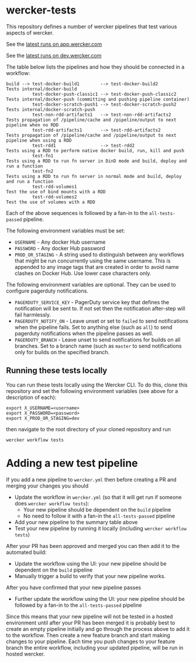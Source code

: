 # wercker-tests

This repository defines a number of wercker pipelines that test various aspects of wercker.

See the [latest runs on app.wercker.com](https://app.wercker.com/wercker/wercker-tests/runs)

See the [latest runs on dev.wercker.com](https://dev.wercker.com/wercker/wercker-tests/runs)

The table below lists the pipelines and how they should be connected in a workflow:

```
build --> test-docker-build1        --> test-docker-build2         Tests internal/docker-build
          test-docker-push-classic1 --> test-docker-push-classic2  Tests internal/docker-push (committing and pushing pipeline container)
          test-docker-scratch-push1 --> test-docker-scratch-push2  Tests internal/docker-scratch-push
          test-non-rdd-artifacts1   --> test-non-rdd-artifacts2    Tests propagation of /pipeline/cache and /pipeline/output to next pipeline when no RDD
          test-rdd-artifacts1       --> test-rdd-artifacts2        Tests propagation of /pipeline/cache and /pipeline/output to next pipeline when using a RDD
          test-rdd1                 --> test-rdd2                  Tests using a RDD to perform native docker build, run, kill and push
          test-fn1                                                 Tests using a RDD to run fn server in DinD mode and build, deploy and run a function
          test-fn2                                                 Tests using a RDD to run fn server in normal mode and build, deploy and run a function
          test-rdd-volumes1                                        Test the use of bind mounts with a RDD
          test-rdd-volumes2                                        Test the use of volumes with a RDD
```

Each of the above sequences is followed by a fan-in to the `all-tests-passed` pipeline.

The following environment variables must be set:

* `USERNAME` - Any docker Hub username
* `PASSWORD` - Any docker Hub password
* `PROD_OR_STAGING` - A string used to distinguish between any workflows that might be run concurrently using the same username. This is appended to any image tags that are created in order to avoid name clashes on Docker Hub. Use lower case characters only. 

The following environment variables are optional.  They can be used to configure pagerduty notifications.

* `PAGERDUTY_SERVICE_KEY` - PagerDuty service key that defines the notification will be sent to. If not set then the notification after-step will fail harmlessly.
* `PAGERDUTY_NOTIFY_ON` - Leave unset or set to `failed` to send notifications when the pipeline fails. Set to anything else (such as `all`) to send pagerduty notifications when the pipeline passes as well.
* `PAGERDUTY_BRANCH` - Leave unset to send notifications for builds on all branches. Set to a branch name (such as `master` to send notifications only for builds on the specified branch. 

## Running these tests locally

You can run these tests locally using the Wercker CLI. To do this, clone this repository and set the following environment variables (see above for a description of each):
```
export X_USERNAME=<username>
export X_PASSWORD=<password>
export X_PROD_OR_STAGING=dev
```
then navigate to the root directory of your cloned repository and run
```
wercker workflow tests
```

# Adding a new test pipeline

If you add a new pipeline to `wercker.yml` then before creating a PR and merging your changes you should
* Update the workflow in `wercker.yml` (so that it will get run if someone does `wercker workflow tests`):
  * Your new pipeline should be dependent on the `build` pipeline
  * No need to follow it with a fan-in the `all-tests-passed` pipeline
* Add your new pipeline to the summary table above 
* Test your new pipeline by running it locally (including `wercker workflow tests`)

After your PR has been approved and merged you can then add it to the automated build:

* Update the workflow using the UI: your new pipeline should be dependent on the `build` pipeline
* Manually trigger a build to verify that your new pipeline works. 
  
After you have confirmed that your new pipeline passes 

* Further update the workflow using the UI: your new pipeline should be followed by a fan-in to the `all-tests-passed` pipeline

Since this means that your new pipeline will not be tested in a hosted environment until after your PR has been merged
it is probably best to create an empty pipeline initially and go through the process above to add it to the workflow.
Then create a new feature branch and start making changes to your pipeline. Each time you push changes to your feature branch
the entire workflow, including your updated pipeline, will be run in hosted wercker.



